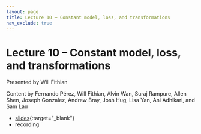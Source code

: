 ```yaml
---
layout: page
title: Lecture 10 – Constant model, loss, and transformations
nav_exclude: true
---
```


# Lecture 10 – Constant model, loss, and transformations

Presented by Will Fithian

Content by Fernando Pérez, Will Fithian, Alvin Wan, Suraj Rampure, Allen Shen, Joseph Gonzalez, Andrew Bray, Josh Hug, Lisa Yan, Ani Adhikari, and Sam Lau
- [slides](https://docs.google.com/presentation/d/1G82j1EIBVBc0idEIj_VRnKg32eilMPwxnTTiIJb540A/edit?usp=sharing){:target="_blank"}
- recording

